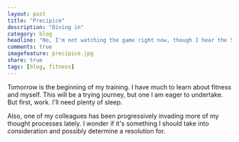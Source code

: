 ```yaml
---
layout: post
title: "Precipice"
description: "Diving in"
category: blog
headline: "No, I'm not watching the game right now, though I hear the Spurs are killin' em"
comments: true
imagefeature: precipice.jpg
share: true
tags: [blog, fitness]
---
```

Tomorrow is the beginning of my training.  I have much to learn about fitness and myself.  This will be a trying journey, but one I am eager to undertake.  But first, work.  I'll need plenty of sleep.

Also, one of my colleagues has been progressively invading more of my thought processes lately.  I wonder if it's something I should take into consideration and possibly determine a resolution for.

